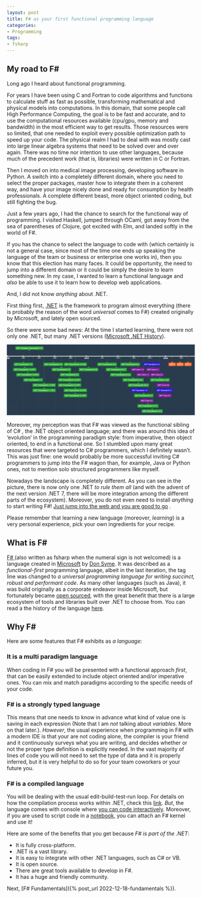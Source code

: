 ```yaml
---
layout: post
title: F# as your first functional programming language 
categories: 
- Programming
tags:
- fsharp
---
```


## My road to F\# 

Long ago I heard about functional programming. 

For years I have been using C and Fortran to code algorithms and functions to calculate stuff as fast as possible, transforming mathematical and physical models into computations. In this domain, that some people call High  Performance Computing, the goal is to be fast and accurate, and to use the computational resources available (cpu/gpu, memory and bandwidth) in the most efficient way to get results. Those resources were so limited, that one needed to exploit every possible optimization path to speed up your code. The physical realm I had to deal with was mostly cast into large linear algebra systems that need to be solved over and over again. There was no time nor intention to use other languages, because much of the precedent work (that is, libraries) were written in C or Fortran. 

Then I moved on into medical image processing, developing software in Python. A switch into a completely different domain, where you need to select the proper packages, master how to integrate them in a coherent way, and have your image nicely done and ready for consumption by health professionals. A complete different beast, more object oriented coding, but still fighting the bug.

Just a few years ago, I had the chance to search for the functional way of programming. I visited Haskell, jumped through OCaml, got away from the sea of parentheses of Clojure, got excited with Elm, and landed softly in the world of F#.  

If you has the chance to select the language to code with (which certainly is not a general case, since most of the time one ends up speaking the language of the team or business or enterprise one works in), then you know that this election has many faces. It could be opportunity,  the need to jump into a different domain or it could be simply the desire to learn something new. In my case, I wanted to learn a functional language and _also_ be able to use it to learn how to develop web applications. 

And, I did not know _anything_ about .NET.  

First thing first, [.NET](https://dotnet.microsoft.com/en-us/) is the framework to program almost everything (there is probably the reason of the word _universal_  comes to F#) created originally by Microsoft, and lately open sourced. 

So there were some bad news: At the time I started learning, there were not only one .NET, but many .NET versions ([Microsoft .NET History](https://time.graphics/pt/line/593132)).

![.NET history line](/img/dotnet.png)

Moreover, my perception was that F# was viewed as the functional sibling of C# , the .NET object oriented language; and there was around this idea of ‘evolution’ in the programming paradigm style: from imperative, then object oriented, to end in a functional one. So I stumbled upon many great resources that were targeted to C# programmers, which I definitely wasn’t. 
This was just fine: one would probably be more successful inviting C# programmers to jump into the F# wagon than, for example, Java or Python ones, not to mention solo structured programmers like myself.

Nowadays the landscape is completely different. As you can see in the picture, there is now only one .NET _to rule them all_ (and with the advent of the next version .NET 7, there will be more integration among the different parts of the ecosystem). Moreover, you do not even need to install _anything_ to start writing F#! [Just jump into the web and you are good to go](https://fable.io/repl/) .

<!-- In the following sections, I dive into F#, why use it, where to start from, and finally, a list of resources that _I_ found useful in this journey.  -->

Please remember that learning a new language (moreover, _learning_) is a very personal experience, pick your own ingredients for your recipe.


## What is F#
[F# ](https://dotnet.microsoft.com/en-us/languages/fsharp) (also written as fsharp when the numeral sign is not welcomed) is a language created in [Microsoft](https://docs.microsoft.com/en-us/dotnet/fsharp/) by [Don Syme](@dsymetweets). It was described as a _functional-first_ programming language, albeit in the last iteration, the tag line was changed to _a universal programming language for writing succinct, robust and performant code_.  As many other languages (such as Java), it was build originally as a corporate endeavor inside Microsoft, but fortunately became [open sourced](https://github.com/dotnet/fsharp),  with the great benefit that there is a large ecosystem of tools and libraries built over .NET to choose from.   You can read a the history of the language [here](https://fsharp.org/history/hopl-final/hopl-fsharp.pdf).

## Why F# 

Here are some features that F# exhibits as _a language_:

### It is a multi paradigm language

When coding in F# you will be presented with a functional approach _first_, that can be easily extended to include object oriented and/or imperative ones. You can mix and match paradigms according to the specific needs of your code.  

### F# is a strongly typed language

This means that one needs to know in advance what kind of value one is saving in each expression (Note that I am _not_ talking about _variables_. More on that later.). _However_, the usual experience when programming in F\# with a modern IDE is that your are not coding alone, the compiler is your friend and it continuously surveys what you are writing, and decides whether or not the proper type definition is explicitly needed. In the vast majority of lines of code you will not need to set the type of data and it is properly inferred, but it is very helpful to do so for your team coworkers or your future you.

### F# is a compiled language

You will be dealing with the usual edit-build-test-run loop. For details on how the compilation process works within .NET, check this [link](https://docs.microsoft.com/en-us/dotnet/standard/clr).  _But_, the language comes with console where [you can code interactively](https://learn.microsoft.com/en-us/dotnet/fsharp/tools/fsharp-interactive/). Moreover, if you are used to script code in a [notebook](https://jupyter.org/), you can attach an F\# kernel and use it! 

Here are some of the benefits that you get because _F# is part of the .NET_:

- It is fully cross-platform.
- .NET is a vast library.
- It is easy to integrate with other .NET languages, such as C# or VB.
- It is open source.
- There are great tools available to develop in F#.
- It has a huge and friendly community.


Next, [F# Fundamentals]({% post_url 2022-12-18-fundamentals %}).

 



